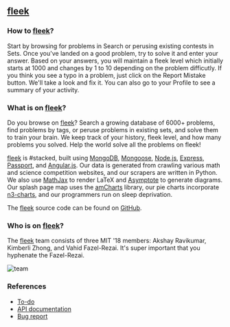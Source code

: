 ## [fleek](https://vine.co/v/MTFn7EPvtnd)

### How to [fleek](https://vine.co/v/MTFn7EPvtnd)?

Start by browsing for problems in Search or perusing existing contests in Sets. Once you've landed on a good problem, try to solve it and enter your answer. Based on your answers, you will maintain a fleek level which initially starts at 1000 and changes by 1 to 10 depending on the problem difficutly. If you think you see a typo in a problem, just click on the Report Mistake button. We'll take a look and fix it. You can also go to your Profile to see a summary of your activity.

### What is on [fleek](https://vine.co/v/MTFn7EPvtnd)?

Do you browse on [fleek](https://vine.co/v/MTFn7EPvtnd)? Search a growing database of 6000+ problems, find problems by tags, or peruse problems in existing sets, and solve them to train your brain. We keep track of your history, fleek level, and how many problems you solved. Help the world solve all the problems on fleek!

[fleek](https://vine.co/v/MTFn7EPvtnd) is #stacked, built using [MongoDB](http://www.mongodb.org/), [Mongoose](http://mongoosejs.com/), [Node.js](http://nodejs.org/), [Express](http://expressjs.com/), [Passport](http://passportjs.org/), and [Angular.js](https://angularjs.org/). Our data is generated from crawling various math and science competition websites, and our scrapers are written in Python. We also use [MathJax](http://www.mathjax.org/) to render LaTeX and [Asymptote](http://asymptote.sourceforge.net/) to generate diagrams. Our splash page map uses the [amCharts](http://www.amcharts.com/) library, our pie charts incorporate [n3-charts](http://n3-charts.github.io/pie-chart/#/), and our programmers run on sleep deprivation.

The [fleek](https://vine.co/v/MTFn7EPvtnd) source code can be found on [GitHub](https://github.com/mit6148-2015/fleek).

### Who is on [fleek](https://vine.co/v/MTFn7EPvtnd)?

The [fleek](https://vine.co/v/MTFn7EPvtnd) team consists of three MIT '18 members: Akshay Ravikumar, Kimberli Zhong, and Vahid Fazel-Rezai. It's super important that you hyphenate the Fazel-Rezai.

![team](http://www.fleekon.me/assets/img/team.png)

### References
* [To-do](https://docs.google.com/spreadsheets/d/1PW5d5G79-YgQf4mwm964JAhy5IkBNCHCIDHaQZ6h6Lc/edit?usp=sharing)
* [API documentation](https://docs.google.com/document/d/1njiFgq-GnSvzM7u2Nv_fUPrHQNmly5EnZKegEjvr2gA/edit?usp=sharing)
* [Bug report](https://docs.google.com/spreadsheets/d/1EkF1iYNpoKUcqpG5VoI-gcLbWxztlgOsTocL1VGDHjg/edit?usp=sharing)
